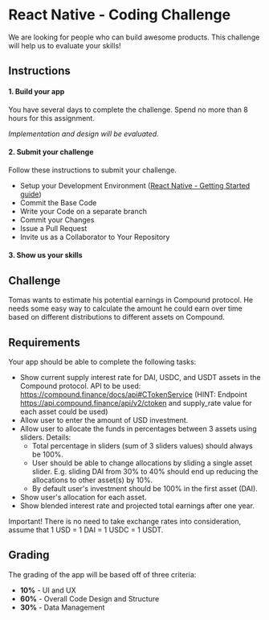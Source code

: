 
# React Native - Coding Challenge

We are looking for people who can build awesome products. This challenge will help us to evaluate your skills!

## Instructions
#### 1. Build your app
You have several days to complete the challenge. Spend no more than 8 hours for this assignment.

*Implementation and design will be evaluated.*
#### 2. Submit your challenge
Follow these instructions to submit your challenge.
* Setup your Development Environment ([React Native - Getting Started guide](https://reactnative.dev/docs/environment-setup))
* Commit the Base Code
* Write your Code on a separate branch
* Commit your Changes
* Issue a Pull Request
* Invite us as a Collaborator to Your Repository


#### 3. Show us your skills

## Challenge
Tomas wants to estimate his potential earnings in Compound protocol. He needs some easy way to calculate the amount he could earn over time based on different distributions to different assets on Compound.

## Requirements
Your app should be able to complete the following tasks: 
* Show current supply interest rate for DAI, USDC, and USDT assets in the Compound protocol. API to be used: https://compound.finance/docs/api#CTokenService (HINT: Endpoint https://api.compound.finance/api/v2/ctoken and supply_rate value for each asset could be used)
* Allow user to enter the amount of USD investment.
* Allow user to allocate the funds in percentages between 3 assets using sliders. Details: 
  * Total percentage in sliders (sum of 3 sliders values) should always be 100%. 
  * User should be able to change allocations by sliding a single asset slider. E.g. sliding DAI from 30% to 40% should end up reducing the allocations to other asset(s) by 10%.
  * By default user's investment should be 100% in the first asset (DAI).
* Show user's allocation for each asset.
* Show blended interest rate and projected total earnings after one year.

Important! There is no need to take exchange rates into consideration, assume that 1 USD = 1 DAI = 1 USDC = 1 USDT.

## Grading
The grading of the app  will be based off of three criteria:
* **10%** - UI and UX
* **60%** - Overall Code Design and Structure
* **30%** - Data Management
